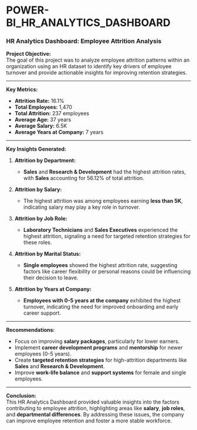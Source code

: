 # POWER-BI_HR_ANALYTICS_DASHBOARD

### **HR Analytics Dashboard: Employee Attrition Analysis**

**Project Objective:**  
The goal of this project was to analyze employee attrition patterns within an organization using an HR dataset to identify key drivers of employee turnover and provide actionable insights for improving retention strategies.

---

**Key Metrics:**  
- **Attrition Rate:** 16.1%  
- **Total Employees:** 1,470  
- **Total Attrition:** 237 employees  
- **Average Age:** 37 years  
- **Average Salary:** 6.5K  
- **Average Years at Company:** 7 years

---

**Key Insights Generated:**
1. **Attrition by Department:**  
   - **Sales** and **Research & Development** had the highest attrition rates, with **Sales** accounting for 56.12% of total attrition.
   
2. **Attrition by Salary:**  
   - The highest attrition was among employees earning **less than 5K**, indicating salary may play a key role in turnover.
   
3. **Attrition by Job Role:**  
   - **Laboratory Technicians** and **Sales Executives** experienced the highest attrition, signaling a need for targeted retention strategies for these roles.
   
4. **Attrition by Marital Status:**  
   - **Single employees** showed the highest attrition rate, suggesting factors like career flexibility or personal reasons could be influencing their decision to leave.
   
5. **Attrition by Years at Company:**  
   - **Employees with 0-5 years at the company** exhibited the highest turnover, indicating the need for improved onboarding and early career support.

---

**Recommendations:**
- Focus on improving **salary packages**, particularly for lower earners.
- Implement **career development programs** and **mentorship** for newer employees (0-5 years).
- Create **targeted retention strategies** for high-attrition departments like **Sales** and **Research & Development**.
- Improve **work-life balance** and **support systems** for female and single employees.

---

**Conclusion:**  
This HR Analytics Dashboard provided valuable insights into the factors contributing to employee attrition, highlighting areas like **salary**, **job roles**, and **departmental differences**. By addressing these issues, the company can improve employee retention and foster a more stable workforce.
